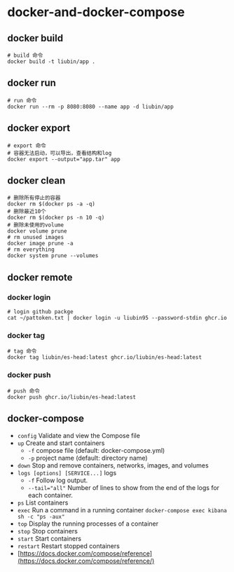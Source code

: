 # docker-and-docker-compose

## docker build

```shell
# build 命令
docker build -t liubin/app .
```

## docker run

```shell
# run 命令
docker run --rm -p 8080:8080 --name app -d liubin/app
```

## docker export

```shell
# export 命令
# 容器无法启动，可以导出，查看结构和log
docker export --output="app.tar" app
```

## docker clean

```shell
# 删除所有停止的容器
docker rm $(docker ps -a -q)
# 删除最近10个
docker rm $(docker ps -n 10 -q)
# 删除未使用的volume
docker volume prune
# rm unused images
docker image prune -a
# rm everything
docker system prune --volumes
```

## docker remote

### docker login

```shell
# login github packge
cat ~/pattoken.txt | docker login -u liubin95 --password-stdin ghcr.io
```

### docker tag

```shell
# tag 命令
docker tag liubin/es-head:latest ghcr.io/liubin/es-head:latest
```

### docker push

```shell
# push 命令
docker push ghcr.io/liubin/es-head:latest
```

## docker-compose

- `config`  Validate and view the Compose file
- `up`  Create and start containers
    - `-f` compose file (default: docker-compose.yml)
    - `-p` project name (default: directory name)
- `down`  Stop and remove containers, networks, images, and volumes
- `logs [options] [SERVICE...]` logs
    - `-f`   Follow log output.
    - `--tail="all"` Number of lines to show from the end of the logs for each container.
- `ps`  List containers
- `exec`  Run a command in a running container `docker-compose exec kibana sh -c "ps -aux"`
- `top`  Display the running processes of a container
- `stop`  Stop containers
- `start`  Start containers
- `restart`  Restart stopped containers
- [https://docs.docker.com/compose/reference](https://docs.docker.com/compose/reference/)